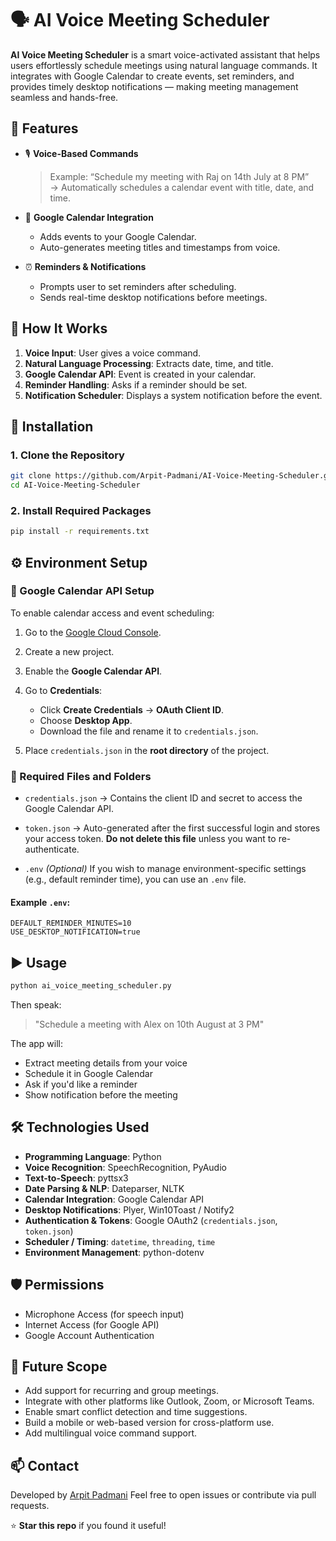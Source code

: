# 🗣️ AI Voice Meeting Scheduler

**AI Voice Meeting Scheduler** is a smart voice-activated assistant that helps users effortlessly schedule meetings using natural language commands. It integrates with Google Calendar to create events, set reminders, and provides timely desktop notifications — making meeting management seamless and hands-free.

 

## 🚀 Features

- 🎙️ **Voice-Based Commands**  
  > Example: “Schedule my meeting with Raj on 14th July at 8 PM”  
  → Automatically schedules a calendar event with title, date, and time.

- 📅 **Google Calendar Integration**  
  - Adds events to your Google Calendar.  
  - Auto-generates meeting titles and timestamps from voice.

- ⏰ **Reminders & Notifications**  
  - Prompts user to set reminders after scheduling.  
  - Sends real-time desktop notifications before meetings.

 

## 🧠 How It Works

1. **Voice Input**: User gives a voice command.
2. **Natural Language Processing**: Extracts date, time, and title.
3. **Google Calendar API**: Event is created in your calendar.
4. **Reminder Handling**: Asks if a reminder should be set.
5. **Notification Scheduler**: Displays a system notification before the event.

 

## 🔧 Installation

### 1. Clone the Repository

```bash
git clone https://github.com/Arpit-Padmani/AI-Voice-Meeting-Scheduler.git
cd AI-Voice-Meeting-Scheduler
````

### 2. Install Required Packages

```bash
pip install -r requirements.txt
```

 

## ⚙️ Environment Setup

### 🔑 Google Calendar API Setup

To enable calendar access and event scheduling:

1. Go to the [Google Cloud Console](https://console.cloud.google.com/).
2. Create a new project.
3. Enable the **Google Calendar API**.
4. Go to **Credentials**:

   * Click **Create Credentials** → **OAuth Client ID**.
   * Choose **Desktop App**.
   * Download the file and rename it to `credentials.json`.
5. Place `credentials.json` in the **root directory** of the project.

### 📁 Required Files and Folders

* `credentials.json`
  → Contains the client ID and secret to access the Google Calendar API.

* `token.json`
  → Auto-generated after the first successful login and stores your access token.
  **Do not delete this file** unless you want to re-authenticate.

* `.env` *(Optional)*
  If you wish to manage environment-specific settings (e.g., default reminder time), you can use an `.env` file.

#### Example `.env`:

```env
DEFAULT_REMINDER_MINUTES=10
USE_DESKTOP_NOTIFICATION=true
```

 

## ▶️ Usage

```bash
python ai_voice_meeting_scheduler.py
```

Then speak:

> "Schedule a meeting with Alex on 10th August at 3 PM"

The app will:

* Extract meeting details from your voice
* Schedule it in Google Calendar
* Ask if you'd like a reminder
* Show notification before the meeting

 

## 🛠️ Technologies Used

* **Programming Language**: Python
* **Voice Recognition**: SpeechRecognition, PyAudio
* **Text-to-Speech**: pyttsx3
* **Date Parsing & NLP**: Dateparser, NLTK
* **Calendar Integration**: Google Calendar API
* **Desktop Notifications**: Plyer, Win10Toast / Notify2
* **Authentication & Tokens**: Google OAuth2 (`credentials.json`, `token.json`)
* **Scheduler / Timing**: `datetime`, `threading`, `time`
* **Environment Management**: python-dotenv

 

## 🛡️ Permissions

* Microphone Access (for speech input)
* Internet Access (for Google API)
* Google Account Authentication

 

## 🔮 Future Scope

* Add support for recurring and group meetings.
* Integrate with other platforms like Outlook, Zoom, or Microsoft Teams.
* Enable smart conflict detection and time suggestions.
* Build a mobile or web-based version for cross-platform use.
* Add multilingual voice command support.


 

## 📫 Contact

Developed by [Arpit Padmani](https://github.com/Arpit-Padmani)
Feel free to open issues or contribute via pull requests.

 
⭐ **Star this repo** if you found it useful!
